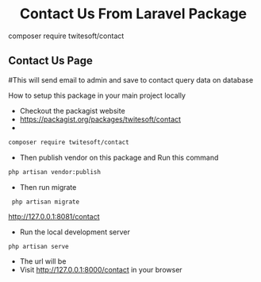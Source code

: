 


<h1 align="center">
Contact Us From Laravel Package
</h1>

composer require twitesoft/contact

## Contact Us Page
#This will send email to admin and save to contact query data on database





How to setup this package in your main project locally

-  Checkout the packagist website
-  https://packagist.org/packages/twitesoft/contact
-  
```bash
composer require twitesoft/contact
```


- Then publish vendor on this package and Run this command
```bash
php artisan vendor:publish
```

- Then run migrate 
```
 php artisan migrate
```

http://127.0.0.1:8081/contact

- Run the local development server
```bash
php artisan serve
```
 - The url will be
- Visit http://127.0.0.1:8000/contact in your browser

